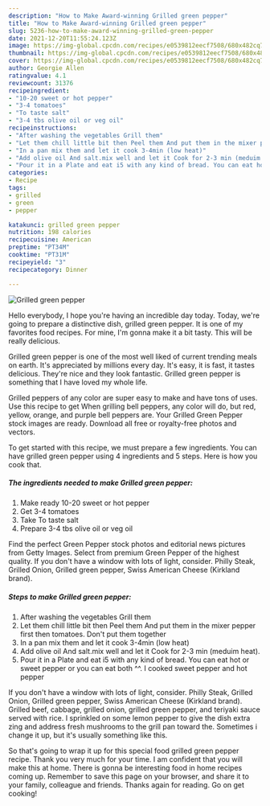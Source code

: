 ```yaml
---
description: "How to Make Award-winning Grilled green pepper"
title: "How to Make Award-winning Grilled green pepper"
slug: 5236-how-to-make-award-winning-grilled-green-pepper
date: 2021-12-20T11:55:24.123Z
image: https://img-global.cpcdn.com/recipes/e0539812eecf7508/680x482cq70/grilled-green-pepper-recipe-main-photo.jpg
thumbnail: https://img-global.cpcdn.com/recipes/e0539812eecf7508/680x482cq70/grilled-green-pepper-recipe-main-photo.jpg
cover: https://img-global.cpcdn.com/recipes/e0539812eecf7508/680x482cq70/grilled-green-pepper-recipe-main-photo.jpg
author: Georgie Allen
ratingvalue: 4.1
reviewcount: 31376
recipeingredient:
- "10-20 sweet or hot pepper"
- "3-4 tomatoes"
- "To taste salt"
- "3-4 tbs olive oil or veg oil"
recipeinstructions:
- "After washing the vegetables Grill them"
- "Let them chill little bit then Peel them And put them in the mixer pepper first then tomatoes. Don&#39;t put them together"
- "In a pan mix them and let it cook 3-4min (low heat)"
- "Add olive oil And salt.mix well and let it Cook for 2-3 min (meduim heat)."
- "Pour it in a Plate and eat i5 with any kind of bread. You can eat hot or sweet pepper or you can eat both ^^. I cooked sweet pepper and hot pepper"
categories:
- Recipe
tags:
- grilled
- green
- pepper

katakunci: grilled green pepper 
nutrition: 198 calories
recipecuisine: American
preptime: "PT34M"
cooktime: "PT31M"
recipeyield: "3"
recipecategory: Dinner

---
```



![Grilled green pepper](https://img-global.cpcdn.com/recipes/e0539812eecf7508/680x482cq70/grilled-green-pepper-recipe-main-photo.jpg)

Hello everybody, I hope you're having an incredible day today. Today, we're going to prepare a distinctive dish, grilled green pepper. It is one of my favorites food recipes. For mine, I'm gonna make it a bit tasty. This will be really delicious.

Grilled green pepper is one of the most well liked of current trending meals on earth. It's appreciated by millions every day. It's easy, it is fast, it tastes delicious. They're nice and they look fantastic. Grilled green pepper is something that I have loved my whole life.

Grilled peppers of any color are super easy to make and have tons of uses. Use this recipe to get When grilling bell peppers, any color will do, but red, yellow, orange, and purple bell peppers are. Your Grilled Green Pepper stock images are ready. Download all free or royalty-free photos and vectors.


To get started with this recipe, we must prepare a few ingredients. You can have grilled green pepper using 4 ingredients and 5 steps. Here is how you cook that.

<!--inarticleads1-->

##### The ingredients needed to make Grilled green pepper:

1. Make ready 10-20 sweet or hot pepper
1. Get 3-4 tomatoes
1. Take To taste salt
1. Prepare 3-4 tbs olive oil or veg oil


Find the perfect Green Pepper stock photos and editorial news pictures from Getty Images. Select from premium Green Pepper of the highest quality. If you don&#39;t have a window with lots of light, consider. Philly Steak, Grilled Onion, Grilled green pepper, Swiss American Cheese (Kirkland brand). 

<!--inarticleads2-->

##### Steps to make Grilled green pepper:

1. After washing the vegetables Grill them
1. Let them chill little bit then Peel them And put them in the mixer pepper first then tomatoes. Don&#39;t put them together
1. In a pan mix them and let it cook 3-4min (low heat)
1. Add olive oil And salt.mix well and let it Cook for 2-3 min (meduim heat).
1. Pour it in a Plate and eat i5 with any kind of bread. You can eat hot or sweet pepper or you can eat both ^^. I cooked sweet pepper and hot pepper


If you don&#39;t have a window with lots of light, consider. Philly Steak, Grilled Onion, Grilled green pepper, Swiss American Cheese (Kirkland brand). Grilled beef, cabbage, grilled onion, grilled green pepper, and teriyaki sauce served with rice. I sprinkled on some lemon pepper to give the dish extra zing and address fresh mushrooms to the grill pan toward the. Sometimes i change it up, but it&#39;s usually something like this. 

So that's going to wrap it up for this special food grilled green pepper recipe. Thank you very much for your time. I am confident that you will make this at home. There is gonna be interesting food in home recipes coming up. Remember to save this page on your browser, and share it to your family, colleague and friends. Thanks again for reading. Go on get cooking!

